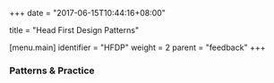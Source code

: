 +++
date = "2017-06-15T10:44:16+08:00"

title = "Head First Design Patterns"

[menu.main]
identifier = "HFDP"
weight = 2
parent = "feedback"
+++

### Patterns & Practice

